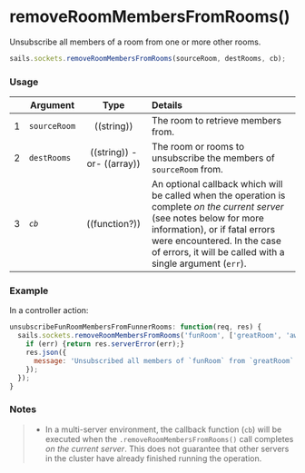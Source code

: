 # removeRoomMembersFromRooms()

Unsubscribe all members of a room from one or more other rooms.

```js
sails.sockets.removeRoomMembersFromRooms(sourceRoom, destRooms, cb);
```


### Usage

|   | Argument       | Type                         | Details |
|---|----------------|:----------------------------:|:--------|
| 1 | `sourceRoom`   | ((string))                   | The room to retrieve members from.
| 2 | `destRooms`    | ((string)) -or- ((array))    | The room or rooms to unsubscribe the members of `sourceRoom` from.
| 3 | _`cb`_         | ((function?))                | An optional callback which will be called when the operation is complete _on the current server_ (see notes below for more information), or if fatal errors were encountered.  In the case of errors, it will be called with a single argument (`err`).


### Example

In a controller action:

```javascript
unsubscribeFunRoomMembersFromFunnerRooms: function(req, res) {
  sails.sockets.removeRoomMembersFromRooms('funRoom', ['greatRoom', 'awesomeRoom'], function(err) {
    if (err) {return res.serverError(err);}
    res.json({
      message: 'Unsubscribed all members of `funRoom` from `greatRoom` and `awesomeRoom`!'
    });
  });
}
```

### Notes
> + In a multi-server environment, the callback function (`cb`) will be executed when the `.removeRoomMembersFromRooms()` call completes _on the current server_.  This does not guarantee that other servers in the cluster have already finished running the operation.

<docmeta name="displayName" value="removeRoomMembersFromRooms()">

